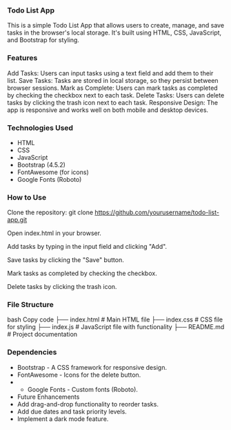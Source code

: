 ### Todo List App
This is a simple Todo List App that allows users to create, manage, and save tasks in the browser's local storage. It's built using HTML, CSS, JavaScript, and Bootstrap for styling.

### Features
Add Tasks: Users can input tasks using a text field and add them to their list.
Save Tasks: Tasks are stored in local storage, so they persist between browser sessions.
Mark as Complete: Users can mark tasks as completed by checking the checkbox next to each task.
Delete Tasks: Users can delete tasks by clicking the trash icon next to each task.
Responsive Design: The app is responsive and works well on both mobile and desktop devices.
### Technologies Used
- HTML
- CSS
- JavaScript
- Bootstrap (4.5.2)
- FontAwesome (for icons)
- Google Fonts (Roboto)

### How to Use

Clone the repository:
git clone https://github.com/yourusername/todo-list-app.git

Open index.html in your browser.

Add tasks by typing in the input field and clicking "Add".

Save tasks by clicking the "Save" button.

Mark tasks as completed by checking the checkbox.

Delete tasks by clicking the trash icon.

### File Structure

bash
Copy code
├── index.html         # Main HTML file
├── index.css          # CSS file for styling
├── index.js           # JavaScript file with functionality
├── README.md          # Project documentation

### Dependencies

- Bootstrap - A CSS framework for responsive design.
- FontAwesome - Icons for the delete button.
- - Google Fonts - Custom fonts (Roboto).
- Future Enhancements
- Add drag-and-drop functionality to reorder tasks.
- Add due dates and task priority levels.
- Implement a dark mode feature.
